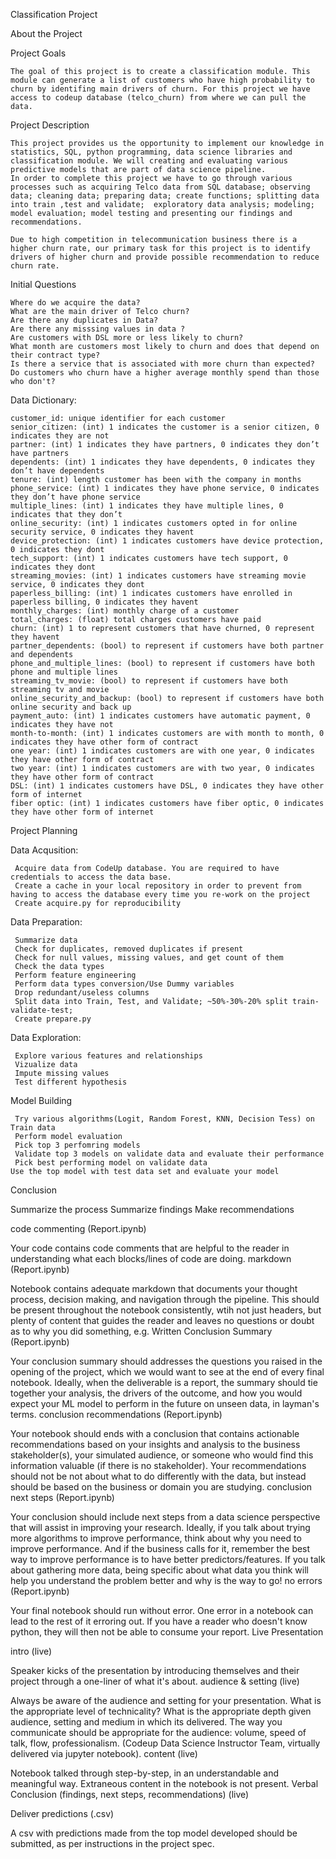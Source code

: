 
Classification Project 

About the Project

Project Goals

    The goal of this project is to create a classification module. This module can generate a list of customers who have high probability to churn by identifing main drivers of churn. For this project we have access to codeup database (telco_churn) from where we can pull the data. 


Project Description

    This project provides us the opportunity to implement our knowledge in statistics, SQL, python programming, data science libraries and classification module. We will creating and evaluating various predictive models that are part of data science pipeline. 
    In order to complete this project we have to go through various processes such as acquiring Telco data from SQL database; observing data; cleaning data; preparing data; create functions; splitting data into train ,test and validate;  exploratory data analysis; modeling; model evaluation; model testing and presenting our findings and recommendations. 

    Due to high competition in telecommunication business there is a higher churn rate, our primary task for this project is to identify drivers of higher churn and provide possible recommendation to reduce churn rate. 



Initial Questions

    Where do we acquire the data?
    What are the main driver of Telco churn?
    Are there any duplicates in Data?
    Are there any misssing values in data ?
    Are customers with DSL more or less likely to churn?
    What month are customers most likely to churn and does that depend on their contract type?
    Is there a service that is associated with more churn than expected?
    Do customers who churn have a higher average monthly spend than those who don't?


Data Dictionary:

    customer_id: unique identifier for each customer
    senior_citizen: (int) 1 indicates the customer is a senior citizen, 0 indicates they are not
    partner: (int) 1 indicates they have partners, 0 indicates they don’t have partners
    dependents: (int) 1 indicates they have dependents, 0 indicates they don’t have dependents
    tenure: (int) length customer has been with the company in months
    phone_service: (int) 1 indicates they have phone service, 0 indicates they don’t have phone service
    multiple_lines: (int) 1 indicates they have multiple lines, 0 indicates that they don’t
    online_security: (int) 1 indicates customers opted in for online security service, 0 indicates they havent
    device_protection: (int) 1 indicates customers have device protection, 0 indicates they dont
    tech_support: (int) 1 indicates customers have tech support, 0 indicates they dont
    streaming_movies: (int) 1 indicates customers have streaming movie service, 0 indicates they dont
    paperless_billing: (int) 1 indicates customers have enrolled in paperless billing, 0 indicates they havent
    monthly_charges: (int) monthly charge of a customer
    total_charges: (float) total charges customers have paid
    churn: (int) 1 to represent customers that have churned, 0 represent they havent
    partner_dependents: (bool) to represent if customers have both partner and dependents
    phone_and_multiple_lines: (bool) to represent if customers have both phone and multiple lines
    streaming_tv_movie: (bool) to represent if customers have both streaming tv and movie
    online_security_and_backup: (bool) to represent if customers have both online security and back up
    payment_auto: (int) 1 indicates customers have automatic payment, 0 indicates they have not
    month-to-month: (int) 1 indicates customers are with month to month, 0 indicates they have other form of contract
    one year: (int) 1 indicates customers are with one year, 0 indicates they have other form of contract
    two year: (int) 1 indicates customers are with two year, 0 indicates they have other form of contract
    DSL: (int) 1 indicates customers have DSL, 0 indicates they have other form of internet
    fiber optic: (int) 1 indicates customers have fiber optic, 0 indicates they have other form of internet


Project Planning

Data Acqusition:

     Acquire data from CodeUp database. You are required to have credentials to access the data base.
     Create a cache in your local repository in order to prevent from having to access the database every time you re-work on the project
     Create acquire.py for reproducibility


Data Preparation:

     Summarize data
     Check for duplicates, removed duplicates if present
     Check for null values, missing values, and get count of them
     Check the data types
     Perform feature engineering
     Perform data types conversion/Use Dummy variables
     Drop redundant/useless columns
     Split data into Train, Test, and Validate; ~50%-30%-20% split train-validate-test; 
     Create prepare.py



Data Exploration:

     Explore various features and relationships
     Vizualize data
     Impute missing values
     Test different hypothesis

Model Building

     Try various algorithms(Logit, Random Forest, KNN, Decision Tess) on Train data
     Perform model evaluation
     Pick top 3 perfomring models
     Validate top 3 models on validate data and evaluate their performance
     Pick best performing model on validate data
    Use the top model with test data set and evaluate your model


Conclusion

Summarize the process
Summarize findings
Make recommendations





code commenting (Report.ipynb)

Your code contains code comments that are helpful to the reader in understanding what each blocks/lines of code are doing.
markdown (Report.ipynb)

Notebook contains adequate markdown that documents your thought process, decision making, and navigation through the pipeline. This should be present throughout the notebook consistently, wtih not just headers, but plenty of content that guides the reader and leaves no questions or doubt as to why you did something, e.g.
Written Conclusion Summary (Report.ipynb)

Your conclusion summary should addresses the questions you raised in the opening of the project, which we would want to see at the end of every final notebook. Ideally, when the deliverable is a report, the summary should tie together your analysis, the drivers of the outcome, and how you would expect your ML model to perform in the future on unseen data, in layman's terms.
conclusion recommendations (Report.ipynb)

Your notebook should ends with a conclusion that contains actionable recommendations based on your insights and analysis to the business stakeholder(s), your simulated audience, or someone who would find this information valuable (if there is no stakeholder). Your recommendations should not be not about what to do differently with the data, but instead should be based on the business or domain you are studying.
conclusion next steps (Report.ipynb)

Your conclusion should include next steps from a data science perspective that will assist in improving your research. Ideally, if you talk about trying more algorithms to improve performance, think about why you need to improve performance. And if the business calls for it, remember the best way to improve performance is to have better predictors/features. If you talk about gathering more data, being specific about what data you think will help you understand the problem better and why is the way to go!
no errors (Report.ipynb)

Your final notebook should run without error. One error in a notebook can lead to the rest of it erroring out. If you have a reader who doesn't know python, they will then not be able to consume your report.
Live Presentation

intro (live)

Speaker kicks of the presentation by introducing themselves and their project through a one-liner of what it's about.
audience & setting (live)

Always be aware of the audience and setting for your presentation. What is the appropriate level of technicality? What is the appropriate depth given audience, setting and medium in which its delivered. The way you communicate should be appropriate for the audience: volume, speed of talk, flow, professionalism. (Codeup Data Science Instructor Team, virtually delivered via jupyter notebook).
content (live)

Notebook talked through step-by-step, in an understandable and meaningful way. Extraneous content in the notebook is not present.
Verbal Conclusion (findings, next steps, recommendations) (live)



Deliver predictions (.csv)

A csv with predictions made from the top model developed should be submitted, as per instructions in the project spec.

